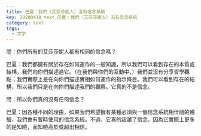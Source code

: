```yaml
---
title: 巴夏：我們（艾莎莎妮人）沒有信念系統
key: 20200418_text_巴夏：我們（艾莎莎妮人）沒有信念系統
category: text
tags:
  - 文字
---
```


問：你們所有的艾莎莎妮人都有相同的信念嗎？

巴夏：我們都擁有關於存在如何運作的一般知識，所以我們可以看到存在的本質或結構，我們向你們描述過它。（在我們與你們的互動中，）我們並沒有分享哲學觀點；我們實際上是在向你們描述實相如何運作的指示條目。我們可以看到存在的結構，所以我們只是在向你們描述我們的觀察。它真的不是信念。

問：所以你們真的沒有任何信念？

巴夏：因各種不同的理由，如果我們希望擁有某種必須與一個信念系統相伴隨的體驗，我們會有暫時使用的信念系統。不過，它真的超越了信念，因為它實際上更多的是知曉，而知曉高於或超出相信。
